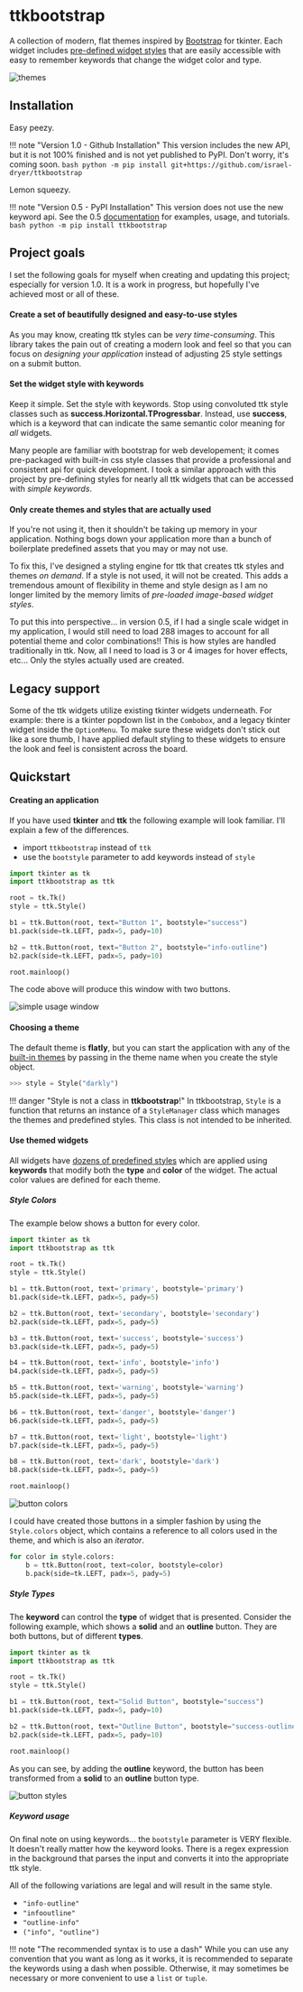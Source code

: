 # ttkbootstrap

A collection of modern, flat themes inspired by [Bootstrap](https://getbootstrap.com/) 
for tkinter. Each widget includes [pre-defined widget styles](styleguide.md) 
that are easily accessible with easy to remember keywords that change the 
widget color and type.

![themes](./assets/themes/themes.gif)

## Installation

Easy peezy.

!!! note "Version 1.0 - Github Installation"
    This version includes the new API, but it is not 100% finished and is not
    yet published to PyPI. Don't worry, it's coming soon.
    ```bash
    python -m pip install git+https://github.com/israel-dryer/ttkbootstrap
    ```

Lemon squeezy.

!!! note "Version 0.5 - PyPI Installation"
    This version does not use the new keyword api. See the 0.5 
    [documentation](https://ttkbootstrap.readthedocs.io/en/version-0.5/)
    for examples, usage, and tutorials.
    ```bash
    python -m pip install ttkbootstrap
    ```


## Project goals
  
I set the following goals for myself when creating and updating this project;
especially for version 1.0. It is a work in progress, but hopefully I've 
achieved most or all of these.

#### Create a set of beautifully designed and easy-to-use styles

As you may know, creating ttk styles can be _very time-consuming_. This library 
takes the pain out of creating a modern look and feel so that you can focus on 
_designing your application_ instead of adjusting 25 style settings on a submit 
button.

#### Set the widget style with keywords

Keep it simple. Set the style with keywords. Stop using convoluted ttk style 
classes such as **success.Horizontal.TProgressbar**. Instead, use **success**, 
which is a keyword that can indicate the same semantic color meaning for _all_ 
widgets.

Many people are familiar with bootstrap for web developement; it comes 
pre-packaged with built-in css style classes that provide a professional and 
consistent api for quick development. I took a similar approach with this 
project by pre-defining styles for nearly all ttk widgets that can be accessed
with _simple keywords_.

#### Only create themes and styles that are actually used

If you're not using it, then it shouldn't be taking up memory in your
application. Nothing bogs down your application more than a bunch of 
boilerplate predefined assets that you may or may not use. 

To fix this, I've designed a styling engine for ttk that creates ttk styles and 
themes _on demand_. If a style is not used, it will not be created. This adds a 
tremendous amount of flexibility in theme and style design as I am no longer 
limited by the memory limits of _pre-loaded image-based widget styles_. 

To put this into perspective... in version 0.5, if I had a single scale widget 
in my application, I would still need to load 288 images to account for all 
potential theme and color combinations!! This is how styles are handled 
traditionally in ttk. Now, all I need to load is 3 or 4 images for hover 
effects, etc... Only the styles actually used are created.

## Legacy support

Some of the ttk widgets utilize existing tkinter widgets underneath. For 
example: there is a tkinter popdown list in the `Combobox`, and a legacy 
tkinter widget inside the `OptionMenu`. To make sure these widgets don't 
stick out like a sore thumb, I have applied default styling to these widgets
to ensure the look and feel is consistent across the board.

## Quickstart

#### Creating an application
If you have used **tkinter** and **ttk** the following example will look 
familiar. I'll explain a few of the differences.

- import `ttkbootstrap` instead of `ttk`
- use the `bootstyle` parameter to add keywords instead of `style`

```python
import tkinter as tk
import ttkbootstrap as ttk

root = tk.Tk()
style = ttk.Style()

b1 = ttk.Button(root, text="Button 1", bootstyle="success")
b1.pack(side=tk.LEFT, padx=5, pady=10)

b2 = ttk.Button(root, text="Button 2", bootstyle="info-outline")
b2.pack(side=tk.LEFT, padx=5, pady=10)

root.mainloop()
```

The code above will produce this window with two buttons.

![simple usage window](./assets/tutorial/simple-usage.png)

#### Choosing a theme

The default theme is **flatly**, but you can start the application with any of 
the [built-in themes](#themes.md) by passing in the theme name when you create 
the style object.

```python
>>> style = Style("darkly")
```

!!! danger "Style is not a class in **ttkbootstrap**!"
    In ttkbootstrap, `Style` is a function that returns an instance of a 
    `StyleManager` class which manages the themes and predefined styles. This
    class is not intended to be inherited.

#### Use themed widgets

All widgets have [dozens of predefined styles](styleguide.md) which are applied
using **keywords** that modify both the **type** and **color** of the widget. 
The actual color values are defined for each theme.


##### Style Colors
The example below shows a button for every color.

```python
import tkinter as tk
import ttkbootstrap as ttk

root = tk.Tk()
style = ttk.Style()

b1 = ttk.Button(root, text='primary', bootstyle='primary')
b1.pack(side=tk.LEFT, padx=5, pady=5)

b2 = ttk.Button(root, text='secondary', bootstyle='secondary')
b2.pack(side=tk.LEFT, padx=5, pady=5)

b3 = ttk.Button(root, text='success', bootstyle='success')
b3.pack(side=tk.LEFT, padx=5, pady=5)

b4 = ttk.Button(root, text='info', bootstyle='info')
b4.pack(side=tk.LEFT, padx=5, pady=5)

b5 = ttk.Button(root, text='warning', bootstyle='warning')
b5.pack(side=tk.LEFT, padx=5, pady=5)

b6 = ttk.Button(root, text='danger', bootstyle='danger')
b6.pack(side=tk.LEFT, padx=5, pady=5)

b7 = ttk.Button(root, text='light', bootstyle='light')
b7.pack(side=tk.LEFT, padx=5, pady=5)

b8 = ttk.Button(root, text='dark', bootstyle='dark')
b8.pack(side=tk.LEFT, padx=5, pady=5)

root.mainloop()
```

![button colors](./assets/tutorial/button-colors.png)

I could have created those buttons in a simpler fashion by using the 
`Style.colors` object, which contains a reference to all colors used in the 
theme, and which is also an _iterator_.

```python
for color in style.colors:
    b = ttk.Button(root, text=color, bootstyle=color)
    b.pack(side=tk.LEFT, padx=5, pady=5)
```

##### Style Types

The **keyword** can control the **type** of widget that is presented. Consider 
the following example, which shows a **solid** and an **outline** button. They
are both buttons, but of different **types**.

```python
import tkinter as tk
import ttkbootstrap as ttk

root = tk.Tk()
style = ttk.Style()

b1 = ttk.Button(root, text="Solid Button", bootstyle="success")
b1.pack(side=tk.LEFT, padx=5, pady=10)

b2 = ttk.Button(root, text="Outline Button", bootstyle="success-outline")
b2.pack(side=tk.LEFT, padx=5, pady=10)

root.mainloop()
```
As you can see, by adding the **outline** keyword, the button has been
transformed from a **solid** to an **outline** button type.

![button styles](./assets/tutorial/solid-outline-button-styles.png)

##### Keyword usage

On final note on using keywords... the `bootstyle` parameter is VERY flexible. 
It doesn't really matter how the keyword looks. There is a regex expression in 
the background that parses the input and converts it into the appropriate ttk 
style.

All of the following variations are legal and will result in the same style.

* `"info-outline"`
* `"infooutline"`
* `"outline-info"`
* `("info", "outline")`

!!! note "The recommended syntax is to use a dash"
    While you can use any convention that you want as long as it works, it is
    recommended to separate the keywords using a dash when possible. Otherwise,
    it may sometimes be necessary or more convenient to use a `list` or `tuple`.